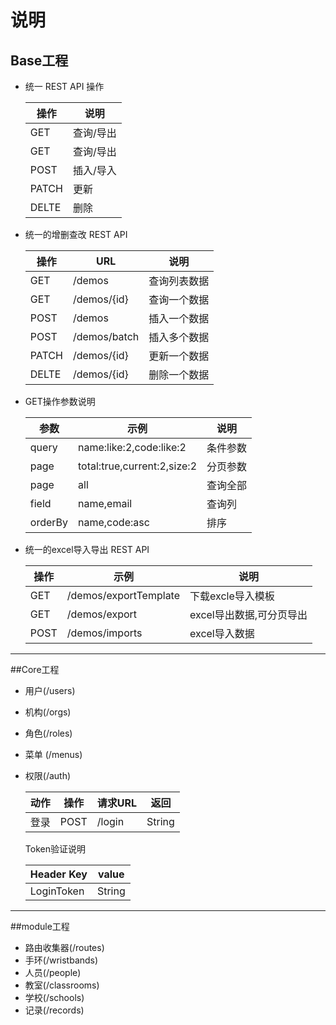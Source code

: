# 说明
## Base工程
- 统一 REST API 操作

   | 操作 | 说明 |
   |  --- |  --- |
   | GET | 查询/导出 |
   | GET  | 查询/导出 |
   | POST  | 插入/导入 |
   | PATCH |  更新 |
   | DELTE |  删除 |

- 统一的增删查改 REST API

    | 操作 | URL | 说明  |
    |  --- | --- | --- |
    | GET | /demos | 查询列表数据 |
    | GET |  /demos/{id} | 查询一个数据|
    | POST |  /demos | 插入一个数据|
    | POST |  /demos/batch | 插入多个数据|
    | PATCH |  /demos/{id} | 更新一个数据|
    | DELTE |  /demos/{id} | 删除一个数据|

- GET操作参数说明

   | 参数 | 示例 | 说明|
   |  --- | --- | --- |
   | query  | name:like:2,code:like:2 | 条件参数|
   | page | total:true,current:2,size:2 | 分页参数|
   | page | all | 查询全部 |
   | field | name,email | 查询列|
   | orderBy | name,code:asc | 排序|

- 统一的excel导入导出 REST API

  | 操作 | 示例 | 说明|
  |  --- | --- | --- |
  | GET | /demos/exportTemplate  | 下载excle导入模板 |
  | GET | /demos/export  | excel导出数据,可分页导出 |
  | POST | /demos/imports   | excel导入数据 |
  
---
##Core工程
- 用户(/users)

- 机构(/orgs)

- 角色(/roles)

- 菜单 (/menus) 

- 权限(/auth)

  | 动作 | 操作 | 请求URL     | 返回|
  | ---- | ---- | ------- | ------ |
  | 登录 | POST| /login | String |

  Token验证说明
  
  | Header Key | value   |
  | ----  | ------ |
  | LoginToken  | String |

---
##module工程
- 路由收集器(/routes)
- 手环(/wristbands)
- 人员(/people)
- 教室(/classrooms)
- 学校(/schools)
- 记录(/records)